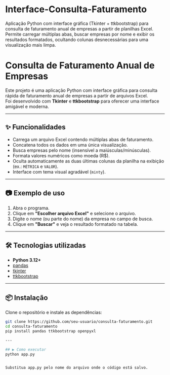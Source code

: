# Interface-Consulta-Faturamento
Aplicação Python com interface gráfica (Tkinter + ttkbootstrap) para consulta de faturamento anual de empresas a partir de planilhas Excel. Permite carregar múltiplas abas, buscar empresas por nome e exibir os resultados formatados, ocultando colunas desnecessárias para uma visualização mais limpa.

# Consulta de Faturamento Anual de Empresas

Este projeto é uma aplicação Python com interface gráfica para consulta rápida de faturamento anual de empresas a partir de arquivos Excel.  
Foi desenvolvido com **Tkinter** e **ttkbootstrap** para oferecer uma interface amigável e moderna.

---

## ✨ Funcionalidades
- Carrega um arquivo Excel contendo múltiplas abas de faturamento.
- Concatena todos os dados em uma única visualização.
- Busca empresas pelo nome (insensível a maiúsculas/minúsculas).
- Formata valores numéricos como moeda (R$).
- Oculta automaticamente as duas últimas colunas da planilha na exibição (ex.: `MÉTRICA` e `VALOR`).
- Interface com tema visual agradável (`minty`).

---

## 📷 Exemplo de uso
1. Abra o programa.
2. Clique em **"Escolher arquivo Excel"** e selecione o arquivo.
3. Digite o nome (ou parte do nome) da empresa no campo de busca.
4. Clique em **"Buscar"** e veja o resultado formatado na tabela.

---

## 🛠 Tecnologias utilizadas
- **Python 3.12+**
- [pandas](https://pandas.pydata.org/)
- [tkinter](https://docs.python.org/3/library/tkinter.html)
- [ttkbootstrap](https://ttkbootstrap.readthedocs.io/en/latest/)

---

## 📦 Instalação
Clone o repositório e instale as dependências:

```bash
git clone https://github.com/seu-usuario/consulta-faturamento.git
cd consulta-faturamento
pip install pandas ttkbootstrap openpyxl

---

## ▶️ Como executar
python app.py


Substitua app.py pelo nome do arquivo onde o código está salvo.
